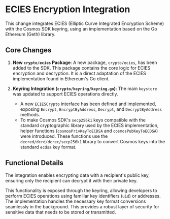 # ECIES Encryption Integration

This change integrates ECIES (Elliptic Curve Integrated Encryption Scheme) with the Cosmos SDK keyring, using an implementation based on the Go Ethereum (Geth) library.

## Core Changes

1.  **New `crypto/ecies` Package**: A new package, `crypto/ecies`, has been added to the SDK. This package contains the core logic for ECIES encryption and decryption. It is a direct adaptation of the ECIES implementation found in Ethereum's Go client.

2.  **Keyring Integration (`crypto/keyring/keyring.go`)**: The main `keystore` was updated to support ECIES operations directly.
    *   A new `ECIESCrypto` interface has been defined and implemented, exposing `Encrypt`, `EncryptByAddress`, `Decrypt`, and `DecryptByAddress` methods.
    *   To make Cosmos SDK's `secp256k1` keys compatible with the standard cryptographic library used by the ECIES implementation, helper functions (`cosmosPrivKeyToECDSA` and `cosmosPubKeyToECDSA`) were introduced. These functions use the `decred/dcrd/dcrec/secp256k1` library to convert Cosmos keys into the standard `ecdsa` key format.

## Functional Details

The integration enables encrypting data with a recipient's public key, ensuring only the recipient can decrypt it with their private key.

This functionality is exposed through the keyring, allowing developers to perform ECIES operations using familiar key identifiers (`uid`) or addresses. The implementation handles the necessary key format conversions seamlessly in the background. This provides a robust layer of security for sensitive data that needs to be stored or transmitted. 